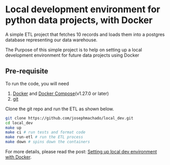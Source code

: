# Local development environment for python data projects, with Docker

A simple ETL project that fetches 10 records and loads them into a postgres database representing our data warehouse.

The Purpose of this simple project is to help on setting up a local development environment for future data projects using Docker

## Pre-requisite

To run the code, you will need

1. [Docker](https://docs.docker.com/get-docker/) and [Docker Compose](https://docs.docker.com/compose/install/)(v1.27.0 or later)
2. [git](https://git-scm.com/book/en/v2/Getting-Started-Installing-Git)

Clone the git repo and run the ETL as shown below.

```bash
git clone https://github.com/josephmachado/local_dev.git
cd local_dev
make up
make ci # run tests and format code
make run-etl # run the ETL process
make down # spins down the containers
```

For more details, please read the post: [Setting up local dev environment with Docker](https://www.startdataengineering.com/post/local-dev/).
